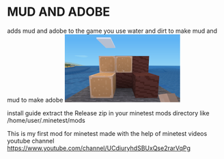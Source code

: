 # MUD AND ADOBE
adds mud and adobe to the game
you use water and dirt to make mud and mud to make adobe
![alt text](https://github.com/DragonFire125/Minetest_mud_adobe/blob/main/screenshot.png?raw=true)

install guide extract the Release zip in your minetest mods directory like /home/user/.minetest/mods

This is my first mod for minetest made with the help of minetest videos youtube channel
https://www.youtube.com/channel/UCdiuryhdSBUxQse2rarVqPg
